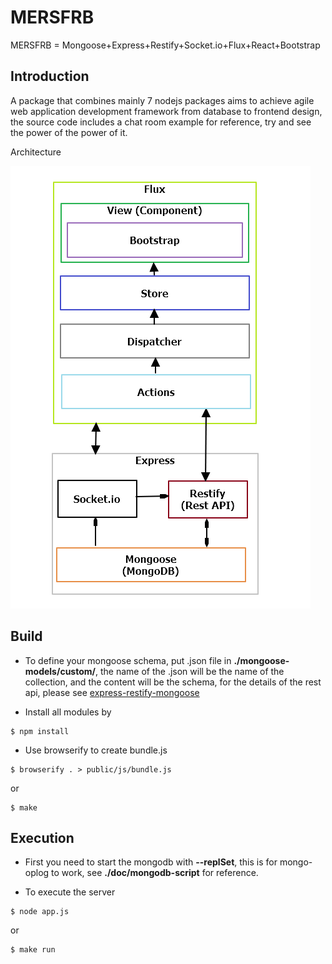 # MERSFRB

MERSFRB = Mongoose+Express+Restify+Socket.io+Flux+React+Bootstrap

## Introduction

A package that combines mainly 7 nodejs packages aims to achieve agile web application development framework from database to frontend design, the source code includes a chat room example for reference, try and see the power of the power of it.

Architecture

![architecture](https://raw.githubusercontent.com/jeromewu/MERSFRB/master/doc/architecture.png)

## Build

* To define your mongoose schema, put .json file in **./mongoose-models/custom/**, the name of the .json will be the name of the collection, and the content will be the schema, for the details of the rest api, please see [express-restify-mongoose](https://github.com/florianholzapfel/express-restify-mongoose)

* Install all modules by

```
$ npm install
```

* Use browserify to create bundle.js

```
$ browserify . > public/js/bundle.js
```

or

```
$ make
```


## Execution

* First you need to start the mongodb with **--replSet**, this is for mongo-oplog to work, see **./doc/mongodb-script** for reference.

* To execute the server

```
$ node app.js
```

or

```
$ make run
```

